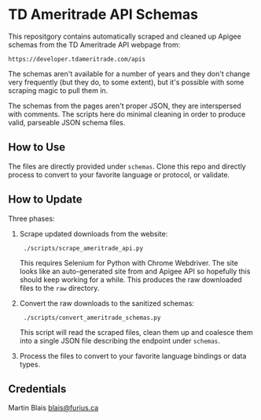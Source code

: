 # TD Ameritrade API Schemas

This repositgory contains automatically scraped and cleaned up Apigee schemas
from the TD Ameritrade API webpage from:

    https://developer.tdameritrade.com/apis

The schemas aren't available for a number of
years and they don't change very frequently (but they do, to some extent), but
it's possible with some scraping magic to pull them in.

The schemas from the pages aren't proper JSON, they are interspersed with
comments. The scripts here do minimal cleaning in order to produce valid,
parseable JSON schema files.

## How to Use

The files are directly provided under `schemas`. Clone this repo and directly
process to convert to your favorite language or protocol, or validate.

## How to Update

Three phases:

1. Scrape updated downloads from the website:

        ./scripts/scrape_ameritrade_api.py

   This requires Selenium for Python with Chrome Webdriver. The site looks like
   an auto-generated site from and Apigee API so hopefully this should keep
   working for a while. This produces the raw downloaded files to the `raw`
   directory.

2. Convert the raw downloads to the sanitized schemas:

        ./scripts/convert_ameritrade_schemas.py

   This script will read the scraped files, clean them up and coalesce them into
   a single JSON file describing the endpoint under `schemas`.

3. Process the files to convert to your favorite language bindings or data
   types.


## Credentials

Martin Blais <blais@furius.ca>
